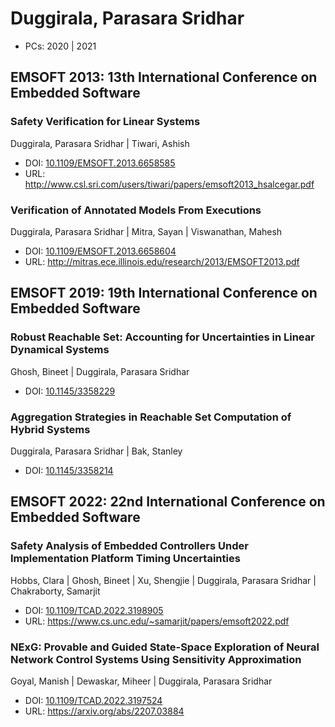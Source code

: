 # Duggirala, Parasara Sridhar

* PCs: 2020 | 2021

## EMSOFT 2013: 13th International Conference on Embedded Software

### Safety Verification for Linear Systems
Duggirala, Parasara Sridhar | Tiwari, Ashish
* DOI: [10.1109/EMSOFT.2013.6658585](https://doi.org/10.1109/EMSOFT.2013.6658585)
* URL: <http://www.csl.sri.com/users/tiwari/papers/emsoft2013_hsalcegar.pdf>

### Verification of Annotated Models From Executions
Duggirala, Parasara Sridhar | Mitra, Sayan | Viswanathan, Mahesh
* DOI: [10.1109/EMSOFT.2013.6658604](https://doi.org/10.1109/EMSOFT.2013.6658604)
* URL: <http://mitras.ece.illinois.edu/research/2013/EMSOFT2013.pdf>

## EMSOFT 2019: 19th International Conference on Embedded Software

### Robust Reachable Set: Accounting for Uncertainties in Linear Dynamical Systems
Ghosh, Bineet | Duggirala, Parasara Sridhar
* DOI: [10.1145/3358229](https://doi.org/10.1145/3358229)

### Aggregation Strategies in Reachable Set Computation of Hybrid Systems
Duggirala, Parasara Sridhar | Bak, Stanley
* DOI: [10.1145/3358214](https://doi.org/10.1145/3358214)

## EMSOFT 2022: 22nd International Conference on Embedded Software

### Safety Analysis of Embedded Controllers Under Implementation Platform Timing Uncertainties
Hobbs, Clara | Ghosh, Bineet | Xu, Shengjie | Duggirala, Parasara Sridhar | Chakraborty, Samarjit
* DOI: [10.1109/TCAD.2022.3198905](https://doi.org/10.1109/TCAD.2022.3198905)
* URL: <https://www.cs.unc.edu/~samarjit/papers/emsoft2022.pdf>

### NExG: Provable and Guided State-Space Exploration of Neural Network Control Systems Using Sensitivity Approximation
Goyal, Manish | Dewaskar, Miheer | Duggirala, Parasara Sridhar
* DOI: [10.1109/TCAD.2022.3197524](https://doi.org/10.1109/TCAD.2022.3197524)
* URL: <https://arxiv.org/abs/2207.03884>

